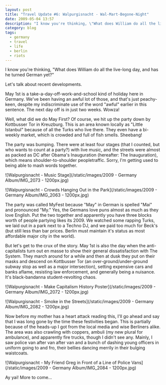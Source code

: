 ```yaml
---
layout: post
title: "Travel Update #6: Walpurgisnacht - Wal-Mart-Begone-Night"
date: 2009-05-04 13:57
description: "I know you're thinking, \"What does William do all the live-long day, and has he turned German yet?\" \r\rLet's talk about recent developments."
category: blog
tags:
  - germany
  - travel
  - life
  - berlin
  - riots
---
```


I know you're thinking, "What does William do all the live-long day, and has he turned German yet?"

Let's talk about recent developments.

May 1st is a take-a-day-off-work-and-school kind of holiday here in Germany. We've been having an awful lot of those, and that's just peachy-keen, despite my indiscriminate use of the word "awful" earlier in this sentence. The next day off is in just two weeks. Wowza!

Well, what did we do May First? Of course, we hit up the party down by Kottbusser Tor in Kreuzburg. This is an area known locally as "Little Istanbul" because of all the Turks who live there. They even have a bi-weekly market, which is crowded and full of fish smells. Sheebang!

The party was bumping. There were at least four stages (that I counted, but who wants to count at a party?) with live music, and the streets were almost as packed as DC after Obama's Inauguration (hereafter: The Inauguration), which means shoulder-to-shoulder peopletraffic. Sorry, I'm getting used to being able to mash words together.

![Walpurgisnacht - Music Stage](/static/images/2009 - Germany Album/IMG_2073 - 1200px.jpg)

![Walpurgisnacht - Crowds Hanging Out in the Park](/static/images/2009 - Germany Album/IMG_2063 - 1200px.jpg)

The party was called MyFest because "May" in German is spelled "Mai" and pronounced "My." Yes, the Germans love puns almost as much as they love English. Put the two together and apparently you have three blocks worth of people partying likes its 2009. We watched some rapping Turks, we laid out in a park next to a Techno DJ, and we paid too much for Beck's (but still less than bar prices. Berlin must maintain it's status as most affordable major city in the world).

But let's get to the crux of the story. May 1st is also the day when the anti-capitalists turn out en masse to show their general dissatisfaction with The System. They march around for a while and then at dusk they put on their masks and descend on Kottbusser Tor (an over-ground/under-ground subway stop as well as a major intersection), setting expensive cars and banks aflame, resisting law enforcement, and generally being a nuisance. It's black-bandanna student-revolting chaos.

![Walpurgisnacht - Make Capitalism History Poster](/static/images/2009 - Germany Album/IMG_2072 - 1200px.jpg)

![Walpurgisnacht - Smoke in the Streets](/static/images/2009 - Germany Album/IMG_2082 - 1200px.jpg)

Now before my mother has a heart attack reading this, I'll go ahead and say that I was long gone by the time these festivities began. This is partially because of the heads-up I got from the local media and wise Berliners alike. The area was also crawling with coppers, ambuli (my new plural for ambulance), and apparently fire trucks, though I didn't see any. Mainly, I saw police van after van after van and a bunch of dashing young officers in uniform going to and fro, their bellies dancing merrily in their bulging waistcoats.

![Walpurgisnacht - My Friend Greg in Front of a Line of Police Vans](/static/images/2009 - Germany Album/IMG_2084 - 1200px.jpg)

Ay yai! More to come...
